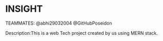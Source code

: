 # INSIGHT
TEAMMATES:
@abhi29032004
@GitHubPoseidon

Description:This is a web Tech project created by us using MERN stack.
